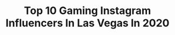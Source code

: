 ---
title: Top 10 Gaming Instagram Influencers In Las Vegas In 2020
description: >-
  Find top gaming Instagram influencers in Las Vegas in 2020. Most popular hashtags: #lasvegas #gaming #photography #green.
platform: Instagram
profiles:
  - username: "darthamin"
    fullname: >-
      Amin Elhassan
    location: "United States"
    followers: 21092
    engagement: 278
    commentsToLikes: 0.065384
    id: ck5hs4spivzng0i115mgafh64
    verified: true
    hashtags: "#testing, #player, #greekfreak, #gambling"
  - username: "michaelguthrie2"
    fullname: >-
      Michael Guthrie
    location: "United States"
    followers: 50250
    engagement: 758
    commentsToLikes: 0.025540
    id: ck0udet6uj0vj0i1925t0u6kj
    verified: false
    hashtags: "#event, #vibes, #slomonomo, #tricks"
  - username: "owen.atlas"
    fullname: >-
      Owen Atlas Official
    location: "United States"
    followers: 111366
    engagement: 344
    commentsToLikes: 0.029938
    id: ck15qxjey54td0i19kofihbw3
    verified: false
    hashtags: "#strongwoman, #cheerstunts, #sees, #funstuff"
  - username: "akshayable"
    fullname: >-
      Akshay Aggarwal
    location: "United States"
    followers: 24949
    engagement: 325
    commentsToLikes: 0.026056
    id: ck8wfcl0wfizn0j78ucogt6mn
    verified: false
    hashtags: "#gunsofinstagram, #dressedup, #suitup, #tech"
  - username: "lotharhs"
    fullname: >-
      Jakub Szygulski
    location: "United States"
    followers: 7518
    engagement: 806
    commentsToLikes: 0.009245
    id: ck5q605syvc9y0i117f5sctq5
    verified: true
    hashtags: "#lasvegas, #luxor, #allstar, #allstars"
  - username: "vegasgungirl"
    fullname: >-
      Vegasgungirl / Joanna Maria
    location: "United States"
    followers: 58842
    engagement: 302
    commentsToLikes: 0.041871
    id: ck14k4svcnq310i19xfyost6v
    verified: false
    hashtags: "#triggerbabes, #nurse, #swimwear, #style"
  - username: "alexxxprincesss"
    fullname: >-
      ALEXANDRiA KNiGHT👸🏼
    location: "United States"
    followers: 12435
    engagement: 1008
    commentsToLikes: 0.150128
    id: ck8t4fmw26m7u0j78k6g4j110
    verified: false
    hashtags: "#cellulite, #nophotoshop, #naturalbooty"
  - username: "itsbrianawhite"
    fullname: >-
      Briana
    location: "United States"
    followers: 31366
    engagement: 853
    commentsToLikes: 0.042478
    id: ck5q6xew8z5wi0i119pv236xj
    verified: false
    hashtags: "#creativity, #princess, #makeyourowncontent, #secretingredient"
  - username: "fear.hex"
    fullname: >-
      Hex
    location: "United States"
    followers: 17812
    engagement: 654
    commentsToLikes: 0.729796
    id: ck8t4e5v56gi00j78efw0r8vn
    verified: false
    hashtags: "#zadiatfup, #wearedivine, #sgoontherise, #kwcontop"
  - username: "scootermagruder"
    fullname: >-
      Scooter Magruder | Sports Guy
    location: "United States"
    followers: 230348
    engagement: 809
    commentsToLikes: 0.021360
    id: ck1374e7m9pz80i19vcyvqg6l
    verified: true
    hashtags: "#nba, #orlandomagic, #nygiants, #flyeaglesfly"
---